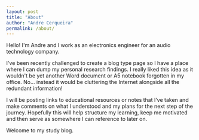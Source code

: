 ```yaml
---
layout: post
title: "About"
author: "Andre Cerqueira"
permalink: /about/
---
```


Hello! I'm Andre and I work as an electronics engineer for an audio technology company. 

I've been recently challenged to create a blog type page so I have a place where I can dump my personal research findings. I really liked this idea as it wouldn't be yet another Word document or A5 notebook forgotten in my office. No... instead it would be cluttering the Internet alongside all the redundant information! 

I will be posting links to educational resources or notes that I’ve taken and make comments on what I understood and my plans for the next step of the journey. Hopefully this will help structure my learning, keep me motivated and then serve as somewhere I can reference to later on.

Welcome to my study blog.
